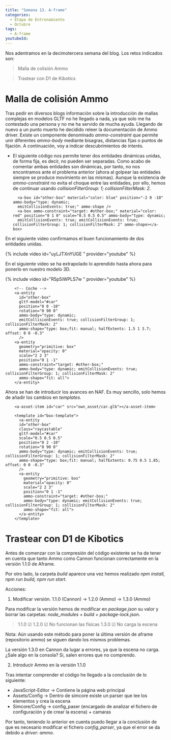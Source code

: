 ```yaml
---
title: "Semana 13. A-frame"
categories:
  - Etapa de Entrenamiento
  - Octubre
tags:
  - A-frame
youtubeId: 
---
```



Nos adentramos en la decimotercera semana del blog. Los retos indicados son:

> Malla de colisión Ammo

> Trastear con D1 de Kibotics

# Malla de colisión Ammo

Tras pedir en diversos blogs información sobre la introducción de mallas complejas en modelos GLTF no he llegado a nada, ya que solo me ha contestado una persona y no me ha servido de mucha ayuda. Llegando de nuevo a un punto muerto he decidido releer la documentación de Ammo driver. Existe un componente denominado *ammo-constraint* que permite unir diferentes *ammo-body* mediante bisagras, distancias fijas o puntos de fijación. A continuación, voy a indicar descubrimientos de interés.

* El siguiente código nos permite tener dos entidades dinámicas unidas, de forma fija, es decir, no pueden ser separadas. Como acabo de comentar ambas entidades son dinámicas, por tanto, no nos encontramos ante el problema anterior (ahora al golpear las entidades siempre se produce movimiento en las mismas). Aunque la existencia de *ammo-constraint* no evita el choque entre las entidades, por ello, hemos de continuar usando *collisionFilterGroup: 1; collisionFilterMask: 2*.

        <a-box id="other-box" material="color: blue" position="-2 0 -10" ammo-body="type: dynamic; 
        emitCollisionEvents: true;" ammo-shape />
        <a-box ammo-constraint="target: #other-box;" material="color: red" position="0 1 0" scale="0.5 0.5 0.5" ammo-body="type: dynamic; 
        emitCollisionEvents: true; emitCollisionEvents: true; collisionFilterGroup: 1; collisionFilterMask: 2" ammo-shape></a-box> 

En el siguiente video confirmamos el buen funcionamiento de dos entidades unidas.

{% include video id="uyLJTXnYUGE " provider="youtube" %}
 
En el siguiente video se ha extrapolado lo aprendido hasta ahora para ponerlo en nuestro modelo 3D.

{% include video id="R5p5iWPLS7w " provider="youtube" %}

        <!-- Coche -->
        <a-entity 
          id="other-box"
          gltf-model="#car"
          position="0 0 -10" 
          rotation="0 90 0"
          ammo-body="type: dynamic; 
          emitCollisionEvents: true; collisionFilterGroup: 1; collisionFilterMask: 2" 
          ammo-shape="type: box;fit: manual; halfExtents: 1.5 1 3.7; offset: 0 0 -0.3"
          />
        <a-entity
          geometry="primitive: box"
          material="opacity: 0"
          scale="2 2 3"
          position="0 1 -1"
          ammo-constraint="target: #other-box;"
          ammo-body="type: dynamic; emitCollisionEvents: true; collisionFilterGroup: 1; collisionFilterMask: 2" 
          ammo-shape="fit: all">
        </a-entity>

Ahora se han de introducir los avances en NAF. Es muy sencillo, solo hemos de añadir los cambios en *templates*.

        <a-asset-item id="car" src="own_asset/car.glb"></a-asset-item>

        <template id="box-template">
          <a-entity 
          id="other-box"
          class="raycastable" 
          gltf-model="#car"
          scale="0.5 0.5 0.5"
          position="0 2 -10" 
          rotation="0 90 0"
          ammo-body="type: dynamic; emitCollisionEvents: true; collisionFilterGroup: 1; collisionFilterMask: 2" 
          ammo-shape="type: box;fit: manual; halfExtents: 0.75 0.5 1.85; offset: 0 0 -0.3"
          />
          <a-entity
            geometry="primitive: box"
            material="opacity: 0"
            scale="2 2 3"
            position="0 1 -1"
            ammo-constraint="target: #other-box;"
            ammo-body="type: dynamic; emitCollisionEvents: true; collisionFilterGroup: 1; collisionFilterMask: 2" 
            ammo-shape="fit: all">
          </a-entity>
        </template>

# Trastear con D1 de Kibotics

Antes de comenzar con la compresión del código existente se ha de tener en cuenta que tanto Ammo como Cannon funcionan correctamente en la versión 1.1.0 de Aframe.

Por otro lado, la carpeta *build* aparece una vez hemos realizado *npm install, npm run build, npm run start*.

Acciones:

1. Modificar versión. 1.1.0 (Cannon) -> 1.2.0 (Ammo) -> 1.3.0 (Ammo)

Para modificar la versión hemos de modificar en *package.json* su valor y borrar las carpetas: *node_modules + build + package-lock.json*.

> 1.1.0 ☑
> 1.2.0 ☑ No funcionan las físicas
> 1.3.0 ☑ No carga la escena

Nota: Aún usando este método para poner la última versión de aframe (repositorio ammo) se siguen dando los mismos problemas. 

La versión 1.3.0 en Cannon da lugar a errores, ya que la escena no carga. ¿Sale algo en la consola? Si, salen errores que no comprendo.

2. Introducir Ammo en la versión 1.1.0

Tras intentar comprender el código he llegado a la conclusión de lo siguiente:

* JavaScript-Editor -> Contiene la página web principal
* Assets/Config -> Dentro de simcore existe un parser que lee los elementos y crea la escena
* Simcore/Config -> config_paser (encargado de analizar el fichero de configuración y de crear la escena) + camaras

Por tanto, teniendo lo anterior en cuenta puedo llegar a la conclusión de que es necesario modificar el fichero *config_parser*, ya que el error se da debido a *driver: ammo*. 



